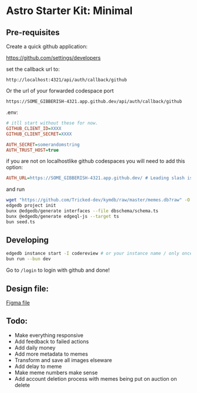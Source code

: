 # Astro Starter Kit: Minimal

## Pre-requisites

Create a quick github application:

<https://github.com/settings/developers>

set the callback url to:

`http://localhost:4321/api/auth/callback/github`

Or the url of your forwarded codespace port

`https://SOME_GIBBERISH-4321.app.github.dev/api/auth/callback/github`

.env:

```ini
# itll start without these for now.
GITHUB_CLIENT_ID=XXXX
GITHUB_CLIENT_SECRET=XXXX

AUTH_SECRET=somerandomstring
AUTH_TRUST_HOST=true
```

if you are not on localhostlike github codespaces you will need to add this option:

```ini
AUTH_URL=https://SOME_GIBBERISH-4321.app.github.dev/ # Leading slash is important
```

and run

```sh
wget "https://github.com/Tricked-dev/kymdb/raw/master/memes.db?raw" -O memes.db
edgedb project init
bunx @edgedb/generate interfaces --file dbschema/schema.ts
bunx @edgedb/generate edgeql-js --target ts
bun seed.ts
```

## Developing

```sh
edgedb instance start -I codereview # or your instance name / only once per session, takes a while
bun run --bun dev
```

Go to `/login` to login with github and done!

## Design file:

[Figma file](https://www.figma.com/file/Bt5NhBdOCrYtkybuHrXr32/Code-Review?type=design&mode=design&t=StK8x9t6zxXJdtnS-1)

## Todo:

- Make everything responsive
- Add feedback to failed actions
- Add daily money
- Add more metadata to memes
- Transform and save all images elseware
- Add delay to meme
- Make meme numbers make sense
- Add account deletion process with memes being put on auction on delete
